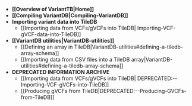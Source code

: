 * **[[Overview of VariantTB|Home]]**
* **[[Compiling VariantDB|Compiling-VariantDB]]**
* **Importing variant data into TileDB**
    * [[Importing data from VCFs/gVCFs into TileDB| Importing-VCF-gVCF-data-into-TileDB]]
* **[[VariantDB utilities|VariantDB-utilities]]**
    * [[Defining an array in TileDB|VariantDB-utilities#defining-a-tiledb-array-schema]]
    * [[Importing data from CSV files into a TileDB array|VariantDB-utilities#defining-a-tiledb-array-schema]]
* **DEPRECATED INFORMATION ARCHIVE**
    * [[Importing data from VCFs/gVCFs into TileDB| DEPRECATED:--Importing-VCF-gVCFs-into-TileDB]]
    * [[Producing gVCFs from TileDB|DEPRECATED:--Producing-GVCFs-from-TileDB]]
